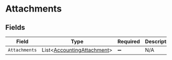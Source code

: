 # Attachments


## Fields

| Field                                                                     | Type                                                                      | Required                                                                  | Description                                                               |
| ------------------------------------------------------------------------- | ------------------------------------------------------------------------- | ------------------------------------------------------------------------- | ------------------------------------------------------------------------- |
| `Attachments`                                                             | List<[AccountingAttachment](../../Models/Shared/AccountingAttachment.md)> | :heavy_minus_sign:                                                        | N/A                                                                       |